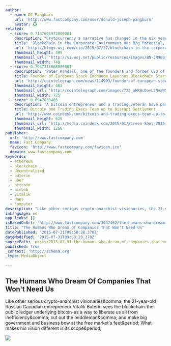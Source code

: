 ```yaml
---
author:
  - name: DJ Pangburn
    url: 'http://www.fastcompany.com/user/donald-joseph-pangburn'
    avatar: {}
related:
  - score: 0.7137601972000001
    description: "Crytocurrency's narrative has changed in the six years since the appearance of bitcoin, with the financial industry now looking for ways to be part of the ecosystem. By far the most exciting part of this trend is the blockchain, the digital ledger underlying bitcoin's technology."
    title: 'Blockchain in the Corporate Environment Has Big Potential, But Faces Implementation Challenges'
    url: 'http://blogs.wsj.com/cio/2015/07/27/blockchain-in-the-corporate-environment-has-big-potential-but-faces-implementation-challenges/'
    thumbnail_height: 499
    thumbnail_url: 'http://si.wsj.net/public/resources/images/BN-JM900_0722_c_P_20150722133909.jpg'
    thumbnail_width: 749
  - score: 0.7047311068000001
    description: 'Peter Randall, one of the founders and former CEO of the alternative European stock exchange Chi-X, and Anthony Culligan, founder of peer-to-peer bitcoin trading venue Roolo, have announced to launch blockchain startup SETL. SETL will introduce a permissioned blockchain that is set to run on enterprise level servers and is said to be able to handle 100,000 transactions per second.'
    title: Founder of European Stock Exchange Launches Blockchain Startup
    url: 'http://cointelegraph.com/news/114993/founder-of-european-stock-exchange-launches-blockchain-startup'
    thumbnail_height: 483
    thumbnail_url: 'http://cointelegraph.com/images/725_aHR0cDovL2NvaW50ZWxlZ3JhcGguY29tL3N0b3JhZ2UvdXBsb2Fkcy92aWV3L2EzYmRkM2NlY2VhYTQ0MjM4YzgxZmIxNWVmNDZmZTY5LnBuZw==.jpg'
    thumbnail_width: 725
  - score: 0.6947033405
    description: 'A bitcoin entrepreneur and a trading veteran have partnered on a blockchain project that aims to streamline the way assets are exchanged. SETL will use its blockchain, which is "akin to proof-of-stake", to let market participants cut out the web of intermediaries in the post-trade system, saving them time and money.'
    title: Bitcoin and Trading Execs Team up to Disrupt Settlement
    url: 'http://www.coindesk.com/bitcoin-and-trading-execs-team-up-to-disrupt-settlement/'
    thumbnail_height: 629
    thumbnail_url: 'http://media.coindesk.com/2015/01/Screen-Shot-2015-01-13-at-2.40.15-PM.png'
    thumbnail_width: 1266
publisher:
  url: 'http://www.fastcompany.com'
  name: Fast Company
  favicon: 'http://www.fastcompany.com/favicon.ico'
  domain: www.fastcompany.com
keywords:
  - ethereum
  - blockchain
  - decentralized
  - buterin
  - uber
  - bitcoin
  - airbnb
  - vitalik
  - daos
  - computer
description: "Like other serious crypto-anarchist visionaries, the 21-year-old Russian Canadian entrepreneur Vitalik Buterin sees the blockchain-the public ledger underlying bitcoin-as a way to liberate us all from inefficiency, cut out the middleman, and make big government and business bow at the free market's feet. What makes his vision different is its scope."
inLanguage: en
app_links: []
isBasedOnUrl: 'http://www.fastcompany.com/3047462/the-humans-who-dream-of-companies-that-wont-need-them'
title: "The Humans Who Dream Of Companies That Won't Need Us"
datePublished: '2015-07-31T09:58:28.370Z'
dateModified: '2015-07-31T09:58:28.370Z'
sourcePath: _posts/2015-07-31-the-humans-who-dream-of-companies-that-wont-need-us.md
published: true
_context: 'http://schema.org'
_type: MediaObject

---
```

<article style=""><h1>The Humans Who Dream Of Companies That Won't Need Us</h1><p>Like other serious crypto-anarchist visionaries&amp;comma; the 21-year-old Russian Canadian entrepreneur Vitalik Buterin sees the blockchain-the public ledger underlying bitcoin-as a way to liberate us all from inefficiency&amp;comma; cut out the middleman&amp;comma; and make big government and business bow at the free market's feet&amp;period; What makes his vision different is its scope&amp;period;</p><img src="http://e.fastcompany.net/multisite_files/fastcompany/imagecache/1280/poster/2015/06/3047462-poster-p-1-a-the-humans-who-dream-of-companies-that-wont-need-them.jpg" /></article>